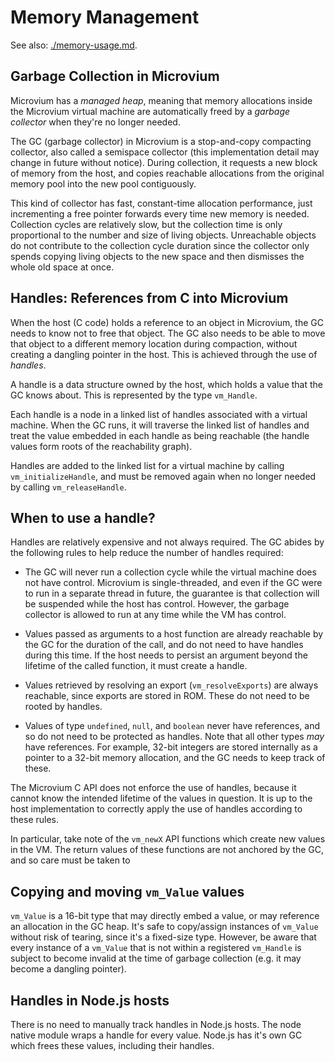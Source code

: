 # Memory Management

See also: [./memory-usage.md](./memory-usage.md).

## Garbage Collection in Microvium

Microvium has a _managed heap_, meaning that memory allocations inside the Microvium virtual machine are automatically freed by a _garbage collector_ when they're no longer needed.

The GC (garbage collector) in Microvium is a stop-and-copy compacting collector, also called a semispace collector (this implementation detail may change in future without notice). During collection, it requests a new block of memory from the host, and copies reachable allocations from the original memory pool into the new pool contiguously.

This kind of collector has fast, constant-time allocation performance, just incrementing a free pointer forwards every time new memory is needed. Collection cycles are relatively slow, but the collection time is only proportional to the number and size of living objects. Unreachable objects do not contribute to the collection cycle duration since the collector only spends copying living objects to the new space and then dismisses the whole old space at once.

## Handles: References from C into Microvium

When the host (C code) holds a reference to an object in Microvium, the GC needs to know not to free that object. The GC also needs to be able to move that object to a different memory location during compaction, without creating a dangling pointer in the host. This is achieved through the use of _handles_.

A handle is a data structure owned by the host, which holds a value that the GC knows about. This is represented by the type `vm_Handle`.

Each handle is a node in a linked list of handles associated with a virtual machine. When the GC runs, it will traverse the linked list of handles and treat the value embedded in each handle as being reachable (the handle values form roots of the reachability graph).

Handles are added to the linked list for a virtual machine by calling `vm_initializeHandle`, and must be removed again when no longer needed by calling `vm_releaseHandle`.

## When to use a handle?

Handles are relatively expensive and not always required. The GC abides by the following rules to help reduce the number of handles required:

  - The GC will never run a collection cycle while the virtual machine does not have control. Microvium is single-threaded, and even if the GC were to run in a separate thread in future, the guarantee is that collection will be suspended while the host has control. However, the garbage collector is allowed to run at any time while the VM has control.

  - Values passed as arguments to a host function are already reachable by the GC for the duration of the call, and do not need to have handles during this time. If the host needs to persist an argument beyond the lifetime of the called function, it must create a handle.

  - Values retrieved by resolving an export (`vm_resolveExports`) are always reachable, since exports are stored in ROM. These do not need to be rooted by handles.

  - Values of type `undefined`, `null`, and `boolean` never have references, and so do not need to be protected as handles. Note that all other types _may_ have references. For example, 32-bit integers are stored internally as a pointer to a 32-bit memory allocation, and the GC needs to keep track of these.

The Microvium C API does not enforce the use of handles, because it cannot know the intended lifetime of the values in question. It is up to the host implementation to correctly apply the use of handles according to these rules.

In particular, take note of the `vm_newX` API functions which create new values in the VM. The return values of these functions are not anchored by the GC, and so care must be taken to

## Copying and moving `vm_Value` values

`vm_Value` is a 16-bit type that may directly embed a value, or may reference an allocation in the GC heap. It's safe to copy/assign instances of `vm_Value` without risk of tearing, since it's a fixed-size type. However, be aware that every instance of a `vm_Value` that is not within a registered `vm_Handle` is subject to become invalid at the time of garbage collection (e.g. it may become a dangling pointer).

## Handles in Node.js hosts

There is no need to manually track handles in Node.js hosts. The node native module wraps a handle for every value. Node.js has it's own GC which frees these values, including their handles.


